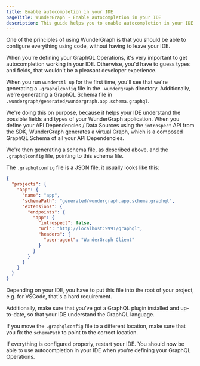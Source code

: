 ```yaml
---
title: Enable autocompletion in your IDE
pageTitle: WunderGraph - Enable autocompletion in your IDE
description: This guide helps you to enable autocompletion in your IDE so that you can easily define and update your GraphQL Operations.
---
```


One of the principles of using WunderGraph is that you should be able to configure everything using code,
without having to leave your IDE.

When you're defining your GraphQL Operations, it's very important to get autocompletion working in your IDE.
Otherwise, you'd have to guess types and fields, that wouldn't be a pleasant developer experience.

When you run `wunderctl up` for the first time, you'll see that we're generating a `.graphqlconfig` file in the `.wundergraph` directory.
Additionally, we're generating a GraphQL Schema file in `.wundergraph/generated/wundergraph.app.schema.graphql`.

We're doing this on purpose, because it helps your IDE understand the possible fields and types of your WunderGraph application.
When you define your API Dependencies / Data Sources using the `introspect` API from the SDK,
WunderGraph generates a virtual Graph,
which is a composed GraphQL Schema of all your API Dependencies.

We're then generating a schema file, as described above, and the `.graphqlconfig` file, pointing to this schema file.

The `.graphqlconfig` file is a JSON file, it usually looks like this:

```json
{
  "projects": {
    "app": {
      "name": "app",
      "schemaPath": "generated/wundergraph.app.schema.graphql",
      "extensions": {
        "endpoints": {
          "app": {
            "introspect": false,
            "url": "http://localhost:9991/graphql",
            "headers": {
              "user-agent": "WunderGraph Client"
            }
          }
        }
      }
    }
  }
}
```

Depending on your IDE, you have to put this file into the root of your project,
e.g. for VSCode, that's a hard requirement.

Additionally, make sure that you've got a GraphQL plugin installed and up-to-date,
so that your IDE understand the GraphQL language.

If you move the `.graphqlconfig` file to a different location,
make sure that you fix the `schemaPath` to point to the correct location.

If everything is configured properly, restart your IDE.
You should now be able to use autocompletion in your IDE when you're defining your GraphQL Operations.
